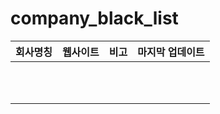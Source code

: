# company_black_list
| 회사명칭 | 웹사이트 | 비고 | 마지막 업데이트 |
|--------|-------|-----|-------------|
|        |       |     |             |
|        |       |     |             |
|        |       |     |             |
|        |       |     |             |
|        |       |     |             |
|        |       |     |             |
|        |       |     |             |
|        |       |     |             |
|        |       |     |             |
|        |       |     |             |
|        |       |     |             |
